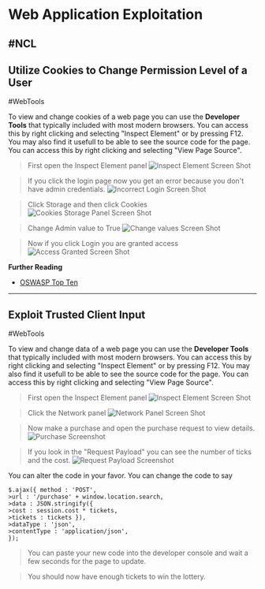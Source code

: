 # Web Application Exploitation
#NCL
---
## Utilize Cookies to Change Permission Level of a User
#WebTools

To view and change cookies of a web page you can use the **Developer Tools** that typically included with most modern browsers. You can access this by right clicking and selecting "Inspect Element" or by pressing F12. You may also find it usefull to be able to see the source code for the page. You can access this by right clicking and selecting "View Page Source".

>First open the Inspect Element panel
>![Inspect Element Screen Shot](inspectelement.png)

>If you click the login page now you get an error because you don't have admin credentials.
>![Incorrect Login Screen Shot](incorrectlogin.png)

>Click Storage and then click Cookies
>![Cookies Storage Panel Screen Shot](storagepanel.png)

>Change Admin value to True
>![Change values Screen Shot](adminchange.png)

>Now if you click Login you are granted access
>![Access Granted Screen Shot](access.png)

**Further Reading**
- [OSWASP Top Ten](https://owasp.org/www-project-top-ten/)

---
## Exploit Trusted Client Input
#WebTools 

To view and change data of a web page you can use the **Developer Tools** that typically included with most modern browsers. You can access this by right clicking and selecting "Inspect Element" or by pressing F12. You may also find it usefull to be able to see the source code for the page. You can access this by right clicking and selecting "View Page Source".

>First open the Inspect Element panel
>![Inspect Element Screen Shot](inspectelement2.png)

>Click the Network panel
>![Network Panel Screen Shot](networkpanel.png)

>Now make a purchase and open the purchase request to view details.
>![Purchase Screenshot](purchase.png)

>If you look in the "Request Payload" you can see the number of ticks and the cost.
>![Request Payload Screenshot](requestpayload.png)

You can alter the code in your favor. You can change the code to say
```
$.ajax({ method : 'POST',
>url : '/purchase' + window.location.search,
>data : JSON.stringify({
>cost : session.cost * tickets,
>tickets : tickets }),
>dataType : 'json',
>contentType : 'application/json',
});
```
 >You can paste your new code into the developer console and wait a few seconds for the page to update.

>You should now have enough tickets to win the lottery.